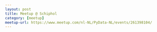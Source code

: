 ```yaml
---
layout: post
title: Meetup @ Schiphol
category: [meetup]
meetup-url: https://www.meetup.com/nl-NL/PyData-NL/events/261398104/
---
```

